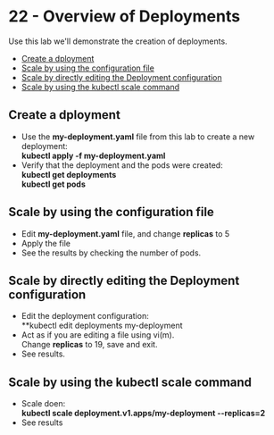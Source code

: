 # 22 - Overview of Deployments

Use this lab we'll demonstrate the creation of deployments.

- [Create a dployment](#Create-a-dployment)
- [Scale by using the configuration file](#Scale-by-using-the-configuration-file)
- [Scale by directly editing the Deployment configuration](#Scale-by-directly-editing-the-Deployment-configuration)
- [Scale by using the kubectl scale command](#Scale-by-using-the-kubectl-scale-command)

## Create a dployment

- Use the **my-deployment.yaml** file from this lab to create a new deployment:  
**kubectl apply -f my-deployment.yaml**
- Verify that the deployment and the pods were created:  
**kubectl get deployments**  
**kubectl get pods**

## Scale by using the configuration file

- Edit **my-deployment.yaml** file, and change **replicas** to 5
- Apply the file
- See the results by checking the number of pods.

## Scale by directly editing the Deployment configuration

- Edit the deployment configuration:  
**kubectl edit deployments my-deployment
- Act as if you are editing a file using vi(m).  
Change **replicas** to 19, save and exit.
- See results.

## Scale by using the kubectl scale command

- Scale doen:  
**kubectl scale deployment.v1.apps/my-deployment --replicas=2**
- See results
